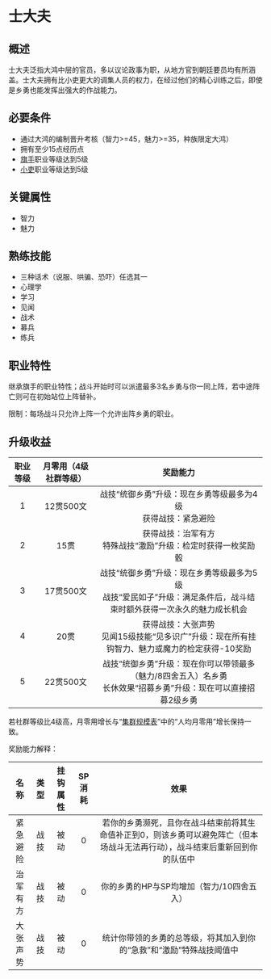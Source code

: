 # 士大夫

## 概述

士大夫泛指大鸿中层的官员，多以议论政事为职，从地方官到朝廷要员均有所涵盖。士大夫拥有比小吏更大的调集人员的权力，在经过他们的精心训练之后，即使是乡勇也能发挥出强大的作战能力。

## 必要条件

* 通过大鸿的编制晋升考核（智力>=45，魅力>=35，种族限定大鸿）
* 拥有至少15点经历点
* <a href="../../../basicJob/Standard-bearer" target="_blank">旗手</a>职业等级达到5级
* <a href="../beadle" target="_blank">小吏</a>职业等级达到5级

## 关键属性

* 智力
* 魅力

## 熟练技能

* 三种话术（说服、哄骗、恐吓）任选其一
* 心理学
* 学习
* 见闻
* 战术
* 募兵
* 练兵
  
## 职业特性

继承旗手的职业特性；战斗开始时可以派遣最多3名乡勇与你一同上阵，若中途阵亡则可在初始站位上阵替补。

限制：每场战斗只允许上阵一个允许出阵乡勇的职业。

## 升级收益

职业等级|月零用（4级社群等级）|奖励能力
:--:|:--:|:--:
1|12贯500文|战技“统御乡勇”升级：现在乡勇等级最多为4级<br>获得战技：紧急避险
2|15贯|获得战技：治军有方<br>特殊战技“激励”升级：检定时获得一枚奖励骰
3|17贯500文|战技“统御乡勇”升级：现在乡勇等级最多为5级<br>战技“爱民如子”升级：满足条件后，战斗结束时额外获得一次永久的魅力成长机会
4|20贯|获得战技：大张声势<br>见闻15级技能“见多识广”升级：现在所有挂钩智力、魅力或魔力的检定获得-10奖励
5|22贯500文|战技“统御乡勇”升级：现在你可以带领最多（魅力/8四舍五入）名乡勇<br>长休效果“招募乡勇”升级：现在可以直接招募2级乡勇

若社群等级比4级高，月零用增长与“<a href="../../../scaleList" target="_blank">集群规模表</a>”中的“人均月零用”增长保持一致。

奖励能力解释：

名称|类型|挂钩属性|SP消耗|效果
:--:|:--:|:--:|:--:|:--:
紧急避险|战技|被动|0|若你的乡勇濒死，且你在战斗结束前将其生命值补正到0，则该乡勇可以避免阵亡（但本场战斗无法再行动），战斗结束后重新回到你的队伍中
治军有方|战技|被动|0|你的乡勇的HP与SP均增加（智力/10四舍五入）
大张声势|战技|被动|0|统计你带领的乡勇的总等级，将其加入到你的“急救”和“激励”特殊战技阈值中